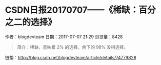 # CSDN日报20170707——《稀缺：百分之二的选择》
作者：blogdevteam
日期：2017-07-07 21:29
浏览量：8428
> 简介：稀缺，意味着 2% 的选择，余下的 98% 没得选择。

 链接：http://blog.csdn.net/blogdevteam/article/details/74779828
